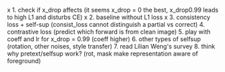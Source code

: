 x 1. check if x_drop affects (it seems x_drop = 0 the best, x_drop0.99 leads to high L1 and disturbs CE)
x 2. baseline without L1 loss
x 3. consistency loss + self-sup (consist_loss cannot distinguish a partial vs correct)
4. contrastive loss (predict which forward is from clean image)
5. play with coeff and lr for x_drop = 0.99 (coeff higher)
6. other types of selfsup (rotation, other noises, style transfer)
7. read Lilian Weng's survey
8. think why pretext/selfsup work? (rot, mask make representation aware of foreground)
